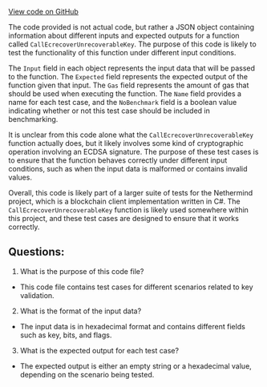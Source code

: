 [View code on GitHub](https://github.com/NethermindEth/nethermind/src/bench_precompiles/vectors/ec_recover/current/ecRecover.json)

The code provided is not actual code, but rather a JSON object containing information about different inputs and expected outputs for a function called `CallEcrecoverUnrecoverableKey`. The purpose of this code is likely to test the functionality of this function under different input conditions. 

The `Input` field in each object represents the input data that will be passed to the function. The `Expected` field represents the expected output of the function given that input. The `Gas` field represents the amount of gas that should be used when executing the function. The `Name` field provides a name for each test case, and the `NoBenchmark` field is a boolean value indicating whether or not this test case should be included in benchmarking.

It is unclear from this code alone what the `CallEcrecoverUnrecoverableKey` function actually does, but it likely involves some kind of cryptographic operation involving an ECDSA signature. The purpose of these test cases is to ensure that the function behaves correctly under different input conditions, such as when the input data is malformed or contains invalid values.

Overall, this code is likely part of a larger suite of tests for the Nethermind project, which is a blockchain client implementation written in C#. The `CallEcrecoverUnrecoverableKey` function is likely used somewhere within this project, and these test cases are designed to ensure that it works correctly.
## Questions: 
 1. What is the purpose of this code file?
- This code file contains test cases for different scenarios related to key validation.

2. What is the format of the input data?
- The input data is in hexadecimal format and contains different fields such as key, bits, and flags.

3. What is the expected output for each test case?
- The expected output is either an empty string or a hexadecimal value, depending on the scenario being tested.